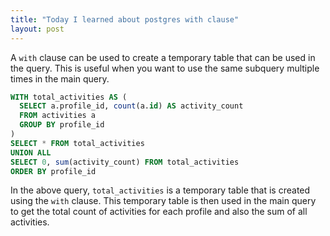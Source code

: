 ```yaml
---
title: "Today I learned about postgres with clause"
layout: post
---
```


A `with` clause can be used to create a temporary table that can be used in the query. This is useful when you want to use the same subquery multiple times in the main query.

```sql
WITH total_activities AS (
  SELECT a.profile_id, count(a.id) AS activity_count 
  FROM activities a
  GROUP BY profile_id
)
SELECT * FROM total_activities 
UNION ALL
SELECT 0, sum(activity_count) FROM total_activities
ORDER BY profile_id
```

In the above query, `total_activities` is a temporary table that is created using the `with` clause. This temporary table is then used in the main query to get the total count of activities for each profile and also the sum of all activities.
